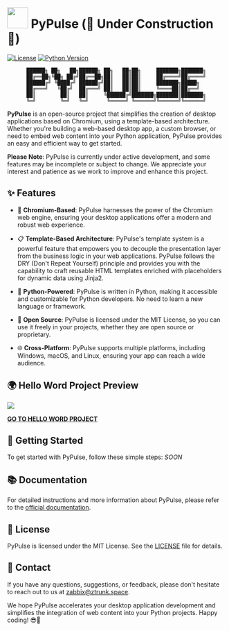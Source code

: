 # **<img src="https://github.com/zabbix-byte/PyPulse/blob/main/logo.png" height="48px"></img> PyPulse (🚧 Under Construction 🚧)** 


[![License](https://img.shields.io/badge/License-MIT-blue.svg)](https://opensource.org/licenses/MIT)
[![Python Version](https://img.shields.io/badge/Python-3.8-blue)](https://www.python.org/downloads/)

<div align="center">

```plaintext
██████╗ ██╗   ██╗██████╗ ██╗   ██╗██╗     ███████╗███████╗
██╔══██╗╚██╗ ██╔╝██╔══██╗██║   ██║██║     ██╔════╝██╔════╝
██████╔╝ ╚████╔╝ ██████╔╝██║   ██║██║     ███████╗█████╗  
██╔═══╝   ╚██╔╝  ██╔═══╝ ██║   ██║██║     ╚════██║██╔══╝  
██║        ██║   ██║     ╚██████╔╝███████╗███████║███████╗
╚═╝        ╚═╝   ╚═╝      ╚═════╝ ╚══════╝╚══════╝╚══════╝
```

</div>


**PyPulse** is an open-source project that simplifies the creation of desktop applications based on Chromium, using a template-based architecture. Whether you're building a web-based desktop app, a custom browser, or need to embed web content into your Python application, PyPulse provides an easy and efficient way to get started.

**Please Note**: PyPulse is currently under active development, and some features may be incomplete or subject to change. We appreciate your interest and patience as we work to improve and enhance this project.

## ✨ Features

- 🚀 **Chromium-Based**: PyPulse harnesses the power of the Chromium web engine, ensuring your desktop applications offer a modern and robust web experience.

- 📋 **Template-Based Architecture**: PyPulse's template system is a powerful feature that empowers you to decouple the presentation layer from the business logic in your web applications. PyPulse follows the DRY (Don't Repeat Yourself) principle and provides you with the capability to craft reusable HTML templates enriched with placeholders for dynamic data using Jinja2.

- 🐍 **Python-Powered**: PyPulse is written in Python, making it accessible and customizable for Python developers. No need to learn a new language or framework.

- 📖 **Open Source**: PyPulse is licensed under the MIT License, so you can use it freely in your projects, whether they are open source or proprietary.

- 🌐 **Cross-Platform**: PyPulse supports multiple platforms, including Windows, macOS, and Linux, ensuring your app can reach a wide audience.

## 🌍 Hello Word Project Preview
<img src="https://github.com/zabbix-byte/PyPulse/blob/main/HelloWordProject.gif"></img>

[**GO TO HELLO WORD PROJECT**](https://github.com/zabbix-byte/PyPulse-HelloWord-Project)

## 🚀 Getting Started

To get started with PyPulse, follow these simple steps: *SOON*

## 📚 Documentation

For detailed instructions and more information about PyPulse, please refer to the [official documentation](https://github.com/zabbix-byte/PyPulse/wiki).

## 📜 License

PyPulse is licensed under the MIT License. See the [LICENSE](LICENSE) file for details.

## 💌 Contact

If you have any questions, suggestions, or feedback, please don't hesitate to reach out to us at [zabbix@ztrunk.space](mailto:zabbix@ztrunk.space).

We hope PyPulse accelerates your desktop application development and simplifies the integration of web content into your Python projects. Happy coding! 😎🚀
